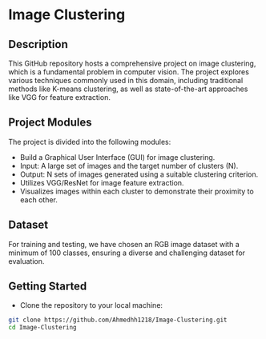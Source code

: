 # Image Clustering

## Description

This GitHub repository hosts a comprehensive project on image clustering, which is a fundamental problem in computer vision. The project explores various techniques commonly used in this domain, including traditional methods like K-means clustering, as well as state-of-the-art approaches like VGG for feature extraction.

## Project Modules

The project is divided into the following modules:

- Build a Graphical User Interface (GUI) for image clustering.
- Input: A large set of images and the target number of clusters (N).
- Output: N sets of images generated using a suitable clustering criterion.
- Utilizes VGG/ResNet for image feature extraction.
- Visualizes images within each cluster to demonstrate their proximity to each other.

## Dataset

For training and testing, we have chosen an RGB image dataset with a minimum of 100 classes, ensuring a diverse and challenging dataset for evaluation.

## Getting Started

- Clone the repository to your local machine:

```bash
git clone https://github.com/Ahmedhh1218/Image-Clustering.git
cd Image-Clustering

